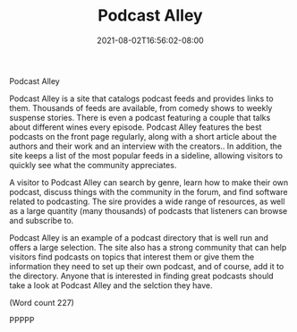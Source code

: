 ﻿---
title: "Podcast Alley"
date: 2021-08-02T16:56:02-08:00
description: "Podcasting Tips for Web Success"
featured_image: "/images/Podcasting.jpg"
tags: ["Podcasting"]
---

Podcast Alley 

Podcast Alley is a site that catalogs podcast feeds and
provides links to them. Thousands of feeds are
available, from comedy shows to weekly suspense
stories. There is even a podcast featuring a couple that
talks about different wines every episode. Podcast Alley
features the best podcasts on the front page regularly,
along with a short article about the authors and their
work and an interview with the creators.. In addition,
the site keeps a list of the most popular feeds in a
sideline, allowing visitors to quickly see what the
community appreciates.

A visitor to Podcast Alley can search by genre, learn
how to make their own podcast, discuss things with the
community in the forum, and find software related to
podcasting. The sire provides a wide range of resources,
as well as a large quantity (many thousands) of podcasts
that listeners can browse and subscribe to.

Podcast Alley is an example of a podcast directory that
is well run and offers a large selection. The site also has
a strong community that can help visitors find podcasts
on topics that interest them or give them the
information they need to set up their own podcast, and
of course, add it to the directory. Anyone that is
interested in finding great podcasts should take a look at
Podcast Alley and the selction they have.
                         
(Word count 227)

PPPPP
